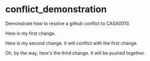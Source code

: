 # conflict_demonstration
Demonstrate how to resolve a github conflict to CASA0013. 

Here is my first change. 

Here is my second change. It will conflict with the first change. 

Oh, by the way, here's the third change. It will be pushed together. 